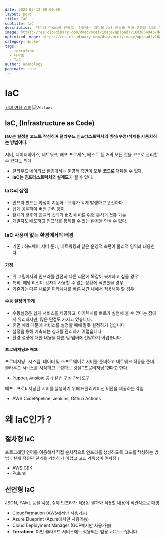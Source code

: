 ```yaml
---
date: 2023-05-12 00:00:00
layout: post
title: IaC
subtitle: IaC
description:  각각의 리소스를 만들고, 연결하는 과정을 AWS 콘솔을 통해 진행할 것입니다. 그런데 AWS 콘솔을 이용해 인프라 구성을 진행하는 것이 항상 좋은 일일까요?
image: https://res.cloudinary.com/dvqcvocet/image/upload/v1683864943/dev-jeans_kadf7q.png
optimized_image: https://res.cloudinary.com/dvqcvocet/image/upload/v1683864943/dev-jeans_kadf7q.png
category: docker
tags:  
  - terraform
  - 테라폼
  - IaC
author: Hoonology
paginate: true
---
```

# IaC
[강의 영상 링크](https://www.youtube.com/watch?v=SGH0uDni-WY)
![Alt text](https://www.affde.com/uploads/article/152222/dCEoiTSSShXN5xbz.png)

## IaC, (Infrastructure as Code)

#### IaC는 설정을 코드로 작성하여 클라우드 인프라스트럭처의 생성/수정/삭제를 자동화하는 방법이다.
서버, 데이터베이스, 네트워크, 배포 프로세스, 테스트 등 거의 모든 것을 코드로 관리할 수 있다는 의미

- 클라우드 네이티브 환경에서는 운영적 측면이 모두 **코드로 대체**될 수 있다.
- **IaC는 인프라스트럭처의 설계도**가 될 수 있다.

### IaC의 장점
- 인프라 만드는 과정이 자동화 - 오류가 적게 발생하고 안전하다.
- 쉽게 공유하며 버전 관리 용이
- 현재와 향후의 인프라 상태의 변경에 따른 위험 분석과 검증 가능
- 개발자도 배포하고 인프라를 통제할 수 있는 환경을 만들 수 있다.

### IaC 사용이 없는 환경에서의 배경
- 기존 : 하드웨어 서버 준비, 네트워킹과 같은 운영적 측면이 물리적 영역과 대응한다. 
#### 가정
- 위 그림에서의 인프라를 완전히 다른 리전에 똑같이 복제하고 싶을 경우
- 특히, 해당 리전이 갑자기 사용할 수 없는 상황에 직면했을 경우
- 기존과는 다른 새로운 아키텍처를 빠른 시간 내에서 적용해야 할 경우

#### 수동 설정의 한계
  - 수동설정은 쉽게 서비스를 제공하고, 아키텍처를 빠르게 실험해 볼 수 있다는 점에서 유리하지만, 많은 단점도 가지고 있습니다.
  - 휴먼 에러 때문에 서비스를 설정할 때에 잘못 설정하기 쉽습니다
  - 설정을 통해 예측되는 상태를 관리하기 어렵습니다
  - 환경 설정에 대한 내용을 다른 팀 멤버에 전달하기 어렵습니다


#### 프로비저닝과 배포  
프로비저닝 : 시스템, 데이터 및 소프트웨어로 서버를 준비하고 네트워크 작동을 준비. 클라우드 서비스를 시작하고 구성하는 것을 "프로비저닝"한다고 한다.  
-  Puppet, Ansible 등과 같은 구성 관리 도구  

배포 : 프로비저닝된 서버를 실행하기 위해 애플리케이션 버전을 제공하는 작업
- AWS CodePipeline, Jenkins, Github Actions


# 왜 IaC인가 ?
## 절차형 IaC
프로그래밍 언어를 이용해서 직접 순차적으로 인프라를 생성하도록 코드를 작성하는 방법 ( 실제 적용된 결과를 가늠하기 어렵고 코드 가독성이 떨어짐 )
- AWS CDK
- Pulumi

## 선언형 IaC
JSON, YAML 등을 사용, 실제 인프라가 적용된 결과와 적용할 내용이 직관적으로 매핑 
- CloudFormation (AWS에서만 사용가능)
- Azure Blueprint (Azure에서만 사용가능)
- Cloud Deployment Manager (GCP에서만 사용가능)
- **Terraform**: 어떤 클라우드 서비스에도 적용되는 범용 IaC 도구입니다.
